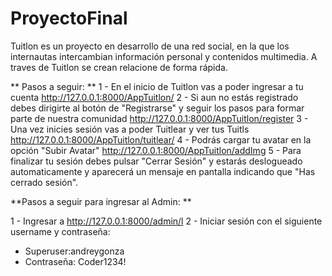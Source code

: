 # ProyectoFinal

Tuitlon es un proyecto en desarrollo de una red social, en la que los internautas intercambian información personal y contenidos multimedia. A traves de Tuitlon se crean relacione de forma rápida. 

** Pasos a seguir: **
1 - En el inicio de Tuitlon vas a poder ingresar a tu cuenta http://127.0.0.1:8000/AppTuitlon/
2 - Si aun no estás registrado debes dirigirte al botón de "Registrarse" y seguir los pasos para formar parte de nuestra comunidad http://127.0.0.1:8000/AppTuitlon/register 
3 - Una vez inicies sesión vas a poder Tuitlear y ver tus Tuitls http://127.0.0.1:8000/AppTuitlon/tuitlear/ 
4 - Podrás cargar tu avatar en la opción "Subir Avatar"  http://127.0.0.1:8000/AppTuitlon/addImg
5 - Para finalizar tu sesión debes pulsar "Cerrar Sesión" y estarás deslogueado automaticamente y aparecerá un mensaje en pantalla indicando que "Has cerrado sesión". 

**Pasos a seguir para ingresar al Admin:  **

1 - Ingresar a http://127.0.0.1:8000/admin/l
2 - Iniciar sesión con el siguiente username y contraseña:
- Superuser:andreygonza
- Contraseña: Coder1234!
